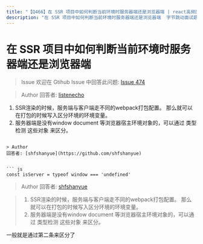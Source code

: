 ```yaml
---
title: "【Q466】在 SSR 项目中如何判断当前环境时服务器端还是浏览器端 | react高频面试题"
description: "在 SSR 项目中如何判断当前环境时服务器端还是浏览器端  字节跳动面试题、阿里腾讯面试题、美团小米面试题。"
---
```


# 在 SSR 项目中如何判断当前环境时服务器端还是浏览器端

> Issue
> 欢迎在 Gtihub Issue 中回答此问题: [Issue 474](https://github.com/shfshanyue/Daily-Question/issues/474)

> Author
> 回答者: [listenecho](https://github.com/listenecho)

1. SSR渲染的时候，服务端与客户端走不同的webpack打包配置。
   那么就可以在打包的时候写入区分环境的环境变量。
2. 服务器端是没有window document 等浏览器宿主环境对象的，可以通过 类型检测 这些对象 来区分。

````typeof window === undefined

> Author
回答者: [shfshanyue](https://github.com/shfshanyue)


``` js
const isServer = typeof window === 'undefined'
````

> Author
> 回答者: [shfshanyue](https://github.com/shfshanyue)

> 1. SSR渲染的时候，服务端与客户端走不同的webpack打包配置。
>    那么就可以在打包的时候写入区分环境的环境变量。
> 2. 服务器端是没有window document 等浏览器宿主环境对象的，可以通过 类型检测 这些对象 来区分。

一般就是通过第二条来区分了
